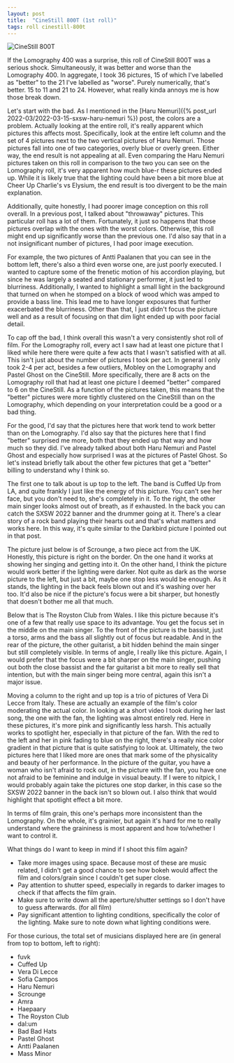 ```yaml
---
layout: post
title:  "CineStill 800T (1st roll)"
tags: roll cinestill-800t
---
```


![CineStill 800T](/assets/rolls/CineStill800T-1.jpg)

If the Lomography 400 was a surprise, this roll of CineStill 800T was a serious shock. Simultaneously, it was better and worse than the Lomography 400. In aggregate, I took 36 pictures, 15 of which I've labelled as "better" to the 21 I've labelled as "worse". Purely numerically, that's better. 15 to 11 and 21 to 24. However, what really kinda annoys me is how those break down.

Let's start with the bad. As I mentioned in the [Haru Nemuri]({% post_url 2022-03/2022-03-15-sxsw-haru-nemuri %}) post, the colors are a problem. Actually looking at the entire roll, it's really apparent which pictures this affects most. Specifically, look at the entire left column and the set of 4 pictures next to the two vertical pictures of Haru Nemuri. Those pictures fall into one of two categories, overly blue or overly green. Either way, the end result is not appealing at all. Even comparing the Haru Nemuri pictures taken on this roll in comparison to the two you can see on the Lomography roll, it's very apparent how much blue-r these pictures ended up. While it is likely true that the lighting could have been a bit more blue at Cheer Up Charlie's vs Elysium, the end result is too divergent to be the main explanation.

Additionally, quite honestly, I had poorer image conception on this roll overall. In a previous post, I talked about "throwaway" pictures. This particular roll has a lot of them. Fortunately, it just so happens that those pictures overlap with the ones with the worst colors. Otherwise, this roll might end up significantly worse than the previous one. I'd also say that in a not insignificant number of pictures, I had poor image execution.

For example, the two pictures of Antti Paalanen that you can see in the bottom left, there's also a third even worse one, are just poorly executed. I wanted to capture some of the frenetic motion of his accordion playing, but since he was largely a seated and stationary performer, it just led to blurriness. Additionally, I wanted to highlight a small light in the background that turned on when he stomped on a block of wood which was amped to provide a bass line. This lead me to have longer exposures that further exacerbated the blurriness. Other than that, I just didn't focus the picture well and as a result of focusing on that dim light ended up with poor facial detail.

To cap off the bad, I think overall this wasn't a very consistently shot roll of film. For the Lomography roll, every act I saw had at least one picture that I liked while here there were quite a few acts that I wasn't satisfied with at all. This isn't just about the number of pictures I took per act. In general I only took 2-4 per act, besides a few outliers, Mobley on the Lomography and Pastel Ghost on the CineStill. More specifically, there are 8 acts on the Lomography roll that had at least one picture I deemed "better" compared to 6 on the CineStill. As a function of the pictures taken, this means that the "better" pictures were more tightly clustered on the CineStill than on the Lomography, which depending on your interpretation could be a good or a bad thing.

For the good, I'd say that the pictures here that work tend to work better than on the Lomography. I'd also say that the pictures here that I find "better" surprised me more, both that they ended up that way and how much so they did. I've already talked about both Haru Nemuri and Pastel Ghost and especially how surprised I was at the pictures of Pastel Ghost. So let's instead briefly talk about the other few pictures that get a "better" billing to understand why I think so.

The first one to talk about is up top to the left. The band is Cuffed Up from LA, and quite frankly I just like the energy of this picture. You can't see her face, but you don't need to, she's completely in it. To the right, the other main singer looks almost out of breath, as if exhausted. In the back you can catch the SXSW 2022 banner and the drummer going at it. There's a clear story of a rock band playing their hearts out and that's what matters and works here. In this way, it's quite similar to the Darkbird picture I pointed out in that post.

The picture just below is of Scrounge, a two piece act from the UK. Honestly, this picture is right on the border. On the one hand it works at showing her singing and getting into it. On the other hand, I think the picture would work better if the lighting were darker. Not quite as dark as the worse picture to the left, but just a bit, maybe one stop less would be enough. As it stands, the lighting in the back feels blown out and it's washing over her too. It'd also be nice if the picture's focus were a bit sharper, but honestly that doesn't bother me all that much.

Below that is The Royston Club from Wales. I like this picture because it's one of a few that really use space to its advantage. You get the focus set in the middle on the main singer. To the front of the picture is the bassist, just a torso, arms and the bass all slightly out of focus but readable. And in the rear of the picture, the other guitarist, a bit hidden behind the main singer but still completely visible. In terms of angle, I really like this picture. Again, I would prefer that the focus were a bit sharper on the main singer, pushing out both the close bassist and the far guitarist a bit more to really sell that intention, but with the main singer being more central, again this isn't a major issue.

Moving a column to the right and up top is a trio of pictures of Vera Di Lecce from Italy. These are actually an example of the film's color moderating the actual color. In looking at a short video I took during her last song, the one with the fan, the lighting was almost entirely red. Here in these pictures, it's more pink and significantly less harsh. This actually works to spotlight her, especially in that picture of the fan. With the red to the left and her in pink fading to blue on the right, there's a really nice color gradient in that picture that is quite satisfying to look at. Ultimately, the two pictures here that I liked more are ones that mark some of the physicality and beauty of her performance. In the picture of the guitar, you have a woman who isn't afraid to rock out, in the picture with the fan, you have one not afraid to be feminine and indulge in visual beauty. If I were to nitpick, I would probably again take the pictures one stop darker, in this case so the SXSW 2022 banner in the back isn't so blown out. I also think that would highlight that spotlight effect a bit more.

In terms of film grain, this one's perhaps more inconsistent than the Lomography. On the whole, it's grainier, but again it's hard for me to really understand where the graininess is most apparent and how to/whether I want to control it.

What things do I want to keep in mind if I shoot this film again?

* Take more images using space. Because most of these are music related, I didn't get a good chance to see how bokeh would affect the film and colors/grain since I couldn't get super close.
* Pay attention to shutter speed, especially in regards to darker images to check if that affects the film grain.
* Make sure to write down all the aperture/shutter settings so I don't have to guess afterwards. (for all film)
* Pay significant attention to lighting conditions, specifically the color of the lighting. Make sure to note down what lighting conditions were.

For those curious, the total set of musicians displayed here are (in general from top to bottom, left to right):

* fuvk
* Cuffed Up
* Vera Di Lecce
* Sofia Campos
* Haru Nemuri
* Scrounge
* Amra
* Haepaary
* The Royston Club
* dal:um
* Bad Bad Hats
* Pastel Ghost
* Antti Paalanen
* Mass Minor
